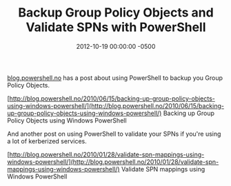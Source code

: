 ﻿---
title:  Backup Group Policy Objects and Validate SPNs with PowerShell
date:   2012-10-19 00:00:00 -0500
categories: IT
---

[blog.powershell.no](http://blog.powershell.no) has a post about using PowerShell to backup you Group Policy Objects.

[http://blog.powershell.no/2010/06/15/backing-up-group-policy-objects-using-windows-powershell/](http://blog.powershell.no/2010/06/15/backing-up-group-policy-objects-using-windows-powershell/) Backing up Group Policy Objects using Windows PowerShell</a>

And another post on using PowerShell to validate your SPNs if you're using a lot of kerberized services.

[http://blog.powershell.no/2010/01/28/validate-spn-mappings-using-windows-powershell/](http://blog.powershell.no/2010/01/28/validate-spn-mappings-using-windows-powershell/) Validate SPN mappings using Windows PowerShell
